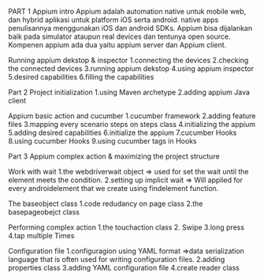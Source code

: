 PART 1 
Appium intro 
Appium adalah automation native untuk mobile web, dan hybrid aplikasi untuk platform iOS serta android. native apps penulisannya menggunakan iOS dan android SDKs. Appium bisa dijalankan baik pada simulator ataupun real devices dan tentunya open source. Kompenen appium ada dua yaitu appium server dan Appium client. 

Running appium dekstop & inspector 
1.connecting the devices 
2.checking the connected devices 
3.running appium dekstop
4.using appium inspector
5.desired capabilities 
6.filling the capabilities

Part 2
Project initialization 
1.using Maven archetype
2.adding appium Java client 

Appium basic action and cucumber
1.cucumber framework
2.adding feature files
3.mapping every scenario steps on steps class
4.initializing the appium 
5.adding desired capabilities
6.initialize the appium 
7.cucumber Hooks
8.using cucumber Hooks
9.using cucumber tags in Hooks


Part 3
Appium complex action & maximizing the project structure 

Work with wait
1.the webdriverwait object => used for set the wait until the element meets the condition.
2.setting up implicit wait => Will applied for every androidelement that we create using findelement function.

The baseobject class
1.code redudancy on page class
2.the basepageobejct class

Performing complex action
1.the touchaction class
2. Swipe
3.long press
4.tap multiple Times 


Configuration file
1.configuragion using YAML format =>data serialization language that is often used for writing configuration files. 
2.adding properties class
3.adding YAML configuration file
4.create reader class
